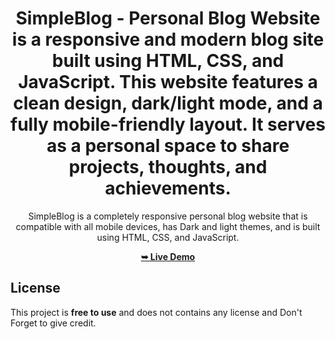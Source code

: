 <div align="center">

# SimpleBlog - Personal Blog Website is a responsive and modern blog site built using HTML, CSS, and JavaScript. This website features a clean design, dark/light mode, and a fully mobile-friendly layout. It serves as a personal space to share projects, thoughts, and achievements.

SimpleBlog is a completely responsive personal blog website that is compatible with all mobile devices, has Dark and light themes, and is built using HTML, CSS, and JavaScript.

 <a href="https://codingstella.github.io/personal-blog-website/"><strong>➥ Live Demo</strong></a> 
 
 </div>

## License

This project is **free to use** and does not contains any license and Don't Forget to give credit.

